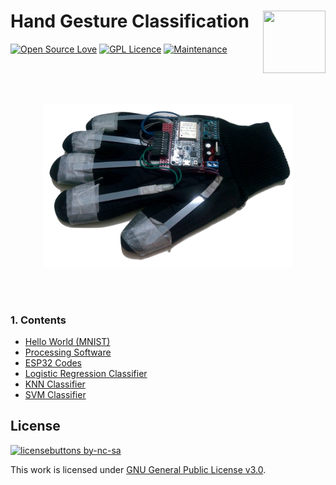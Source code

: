 # Hand Gesture Classification <img src="http://chittagongit.com/images/neural-network-icon/neural-network-icon-3.jpg" width="100" height="100" align="right"/> 
[![Open Source Love](https://badges.frapsoft.com/os/v2/open-source.svg?v=103)](https://github.com/ellerbrock/open-source-badges/) [![GPL Licence](https://badges.frapsoft.com/os/gpl/gpl.svg?v=103)](https://opensource.org/licenses/GPL-3.0/) [![Maintenance](https://img.shields.io/badge/Maintained%3F-yes-green.svg)](https://GitHub.com/Naereen/StrapDown.js/graphs/commit-activity)

<br>
<br>
<br>
<p align="center">
  <img src="glove.png" width="400"/>
  </p>
<br>
<br>

### 1. Contents
- [Hello World (MNIST)](https://github.com/atick-faisal/Project-Dilbar-4.1/tree/master/Hello%20World%20(MNIST))
- [Processing Software](https://github.com/atick-faisal/Hand-Gesture-Classification/tree/master/Desktop_Software)
- [ESP32 Codes](https://github.com/atick-faisal/Hand-Gesture-Classification/tree/master/ESP32_Codes/ESP32_MPU6050)
- [Logistic Regression Classifier](https://github.com/atick-faisal/Hand-Gesture-Classification/tree/master/Logistic_Classifier)
- [KNN Classifier](https://github.com/atick-faisal/Hand-Gesture-Classification/tree/master/KNN_Classifier)
- [SVM Classifier](https://github.com/atick-faisal/Hand-Gesture-Classification/tree/master/SVM_Classifier)

## License
[![licensebuttons by-nc-sa](https://licensebuttons.net/l/by-nc-sa/3.0/88x31.png)](https://creativecommons.org/licenses/by-nc-sa/4.0)

This work is licensed under [GNU General Public License v3.0](https://github.com/atick-faisal/PIC16F877a/blob/master/LICENSE).
